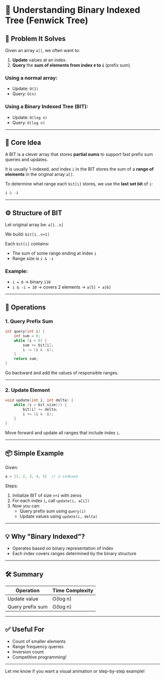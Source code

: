 # 📘 Understanding Binary Indexed Tree (Fenwick Tree)

## 🤔 Problem It Solves

Given an array `a[]`, we often want to:
1. **Update** values at an index.
2. **Query** the **sum of elements from index `0` to `i`** (prefix sum).

### Using a normal array:
- Update: `O(1)`
- Query: `O(n)`

### Using a **Binary Indexed Tree (BIT)**:
- Update: `O(log n)`
- Query: `O(log n)`

---

## 🧠 Core Idea

A BIT is a clever array that stores **partial sums** to support fast prefix sum queries and updates.

It is usually 1-indexed, and index `i` in the BIT stores the sum of a **range of elements** in the original array `a[]`.

To determine what range each `bit[i]` stores, we use the **last set bit** of `i`:

```cpp
i & -i
```

---

## ⚙️ Structure of BIT

Let original array be: `a[1..n]`

We build: `bit[1..n+1]`

Each `bit[i]` contains:
- The sum of some range ending at index `i`
- Range size is `i & -i`

### Example:
- `i = 6` → binary `110`
- `i & -i = 10` → covers 2 elements → `a[5] + a[6]`

---

## 🚀 Operations

### 1. Query Prefix Sum

```cpp
int query(int i) {
    int sum = 0;
    while (i > 0) {
        sum += bit[i];
        i -= (i & -i);
    }
    return sum;
}
```

Go backward and add the values of responsible ranges.

---

### 2. Update Element

```cpp
void update(int i, int delta) {
    while (i < bit.size()) {
        bit[i] += delta;
        i += (i & -i);
    }
}
```

Move forward and update all ranges that include index `i`.

---

## 📦 Simple Example

Given:
```cpp
a = [1, 2, 3, 4, 5]  // 1-indexed
```

Steps:
1. Initialize BIT of size `n+1` with zeros
2. For each index `i`, call `update(i, a[i])`
3. Now you can:
   - Query prefix sum using `query(i)`
   - Update values using `update(i, delta)`

---

## 💡 Why "Binary Indexed"?

- Operates based on binary representation of index
- Each index covers ranges determined by the binary structure

---

## 🛠️ Summary

| Operation       | Time Complexity |
|----------------|-----------------|
| Update value    | O(log n)        |
| Query prefix sum| O(log n)        |

---

## ✅ Useful For

- Count of smaller elements
- Range frequency queries
- Inversion count
- Competitive programming!

---

Let me know if you want a visual animation or step-by-step example!
